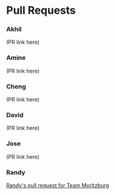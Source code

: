 # Pull Requests

### Akhil
(PR link here)

### Amine
(PR link here)

### Cheng
(PR link here)

### David
(PR link here)

### Jose
(PR link here)

### Randy
[Randy's pull request for Team Moritzburg](https://github.com/amansharma96/StoryTimeMortizburg/pull/9)
